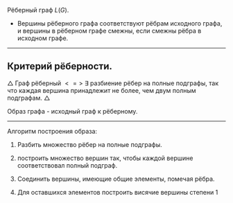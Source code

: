 
Рёберный граф $L(G)$. 

- Вершины рёберного графа соответствуют рёбрам исходного графа, и вершины в рёберном графе смежны, если смежны рёбра в исходном графе.

---
## Критерий рёберности. 

$\triangle$ Граф рёберный $<=>$ $\exists$ разбиение рёбер на полные подграфы, так что каждая вершина принадлежит не более, чем двум полным подграфам. $\triangle$

Образ графа - исходный граф к рёберному.

---
Алгоритм построения образа:

1. Разбить множество рёбер на полные подграфы.

2. построить множество вершин так, чтобы каждой вершине соответствовал полный подграф.

3. Соединить вершины, имеющие общие элементы, помечая рёбра.

4. Для оставшихся элементов построить висячие вершины степени 1



